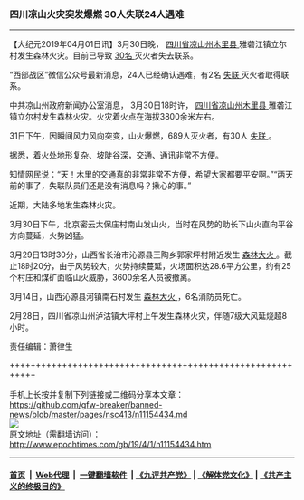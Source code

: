 ### 四川凉山火灾突发爆燃 30人失联24人遇难
------------------------

<p>
 【大纪元2019年04月01日讯】3月30日晚，
 <a href="http://www.epochtimes.com/gb/tag/%E5%9B%9B%E5%B7%9D%E7%9C%81%E5%87%89%E5%B1%B1%E5%B7%9E%E6%9C%A8%E9%87%8C%E5%8E%BF.html">
  四川省凉山州木里县
 </a>
 雅砻江镇立尔村发生森林火灾。目前已导致
 <a href="http://www.epochtimes.com/gb/tag/30%E5%90%8D.html">
  30名
 </a>
 灭火者失去联系。
</p>
<p>
 “西部战区”微信公众号最新消息，24人已经确认遇难，有2名
 <a href="http://www.epochtimes.com/gb/tag/%E5%A4%B1%E8%81%94.html">
  失联
 </a>
 灭火者取得联系。
</p>
<p>
 中共凉山州政府新闻办公室消息， 3月30日18时许，
 <a href="http://www.epochtimes.com/gb/tag/%E5%9B%9B%E5%B7%9D%E7%9C%81%E5%87%89%E5%B1%B1%E5%B7%9E%E6%9C%A8%E9%87%8C%E5%8E%BF.html">
  四川省凉山州木里县
 </a>
 雅砻江镇立尔村发生森林火灾。火灾着火点在海拔3800余米左右。
</p>
<p>
 31日下午，因瞬间风力风向突变，山火爆燃，689人灭火者，有30人
 <a href="http://www.epochtimes.com/gb/tag/%E5%A4%B1%E8%81%94.html">
  失联
 </a>
 。
</p>
<p>
 据悉，着火处地形复杂、坡陡谷深，交通、通讯非常不方便。
</p>
<p>
 知情网民说：“天！木里的交通真的非常非常不方便，希望大家都要平安啊。”“两天前的事了，失联队员们还是没有消息吗？揪心的事。”
</p>
<p>
 近期，大陆多地发生森林火灾。
</p>
<p>
 3月30日下午，北京密云太保庄村南山发山火，当时在风势的助长下山火直向平谷方向蔓延，火势凶猛。
</p>
<p>
 3月29日13时30分，山西省长治市沁源县王陶乡郭家坪村附近发生
 <a href="http://www.epochtimes.com/gb/tag/%E6%A3%AE%E6%9E%97%E5%A4%A7%E7%81%AB.html">
  森林大火
 </a>
 。截止18时20分，由于风势较大，火势持续蔓延，火场面积达28.6平方公里，约有25个村庄和煤矿面临山火威胁，3600余名人员被撤离。
</p>
<p>
 3月14日，山西沁源县河镇南石村发生
 <a href="http://www.epochtimes.com/gb/tag/%E6%A3%AE%E6%9E%97%E5%A4%A7%E7%81%AB.html">
  森林大火
 </a>
 ，6名消防员死亡。
</p>
<p>
 2月28日，四川省凉山州泸沽镇大坪村上午发生森林火灾，伴随7级大风延烧超8小时。
</p>
<p>
 责任编辑：萧律生
</p>

+++++++++++++++++++++++++++++++++++++++++++++++++++++++++++<br/><br/>
手机上长按并复制下列链接或二维码分享本文章：<br/>
https://github.com/gfw-breaker/banned-news/blob/master/pages/nsc413/n11154434.md <br/>
<a href='https://github.com/gfw-breaker/banned-news/blob/master/pages/nsc413/n11154434.md'><img src='https://github.com/gfw-breaker/banned-news/blob/master/pages/nsc413/n11154434.md.png'/></a> <br/>
原文地址（需翻墙访问）：http://www.epochtimes.com/gb/19/4/1/n11154434.htm


------------------------
#### [首页](https://github.com/gfw-breaker/banned-news/blob/master/README.md) &nbsp;|&nbsp; [Web代理](https://github.com/labour-camp/helloworld) &nbsp;|&nbsp; [一键翻墙软件](https://github.com/gfw-breaker/nogfw/blob/master/README.md) &nbsp;| [《九评共产党》](https://github.com/gfw-breaker/9ping.md/blob/master/README.md#九评之一评共产党是什么) | [《解体党文化》](https://github.com/gfw-breaker/jtdwh.md/blob/master/README.md) | [《共产主义的终极目的》](https://github.com/gfw-breaker/gczydzjmd.md/blob/master/README.md)

